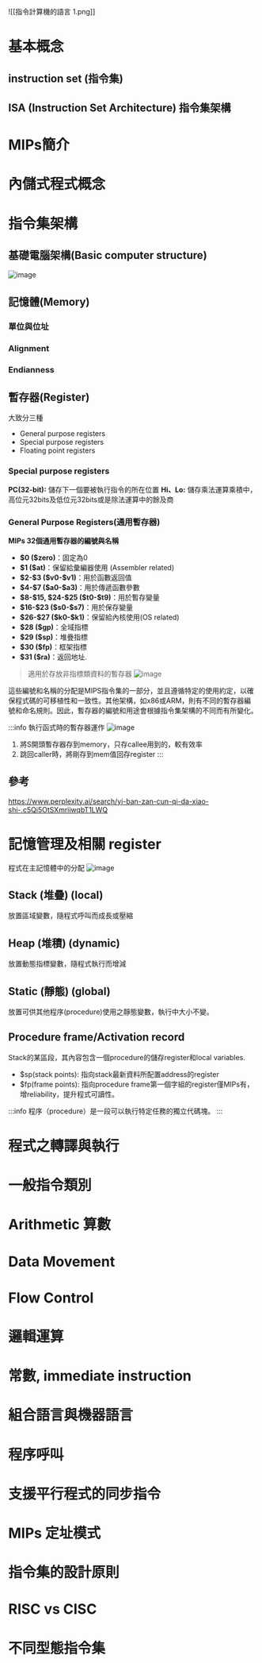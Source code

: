 ![[指令計算機的語言 1.png]]
# 基本概念
## instruction set (指令集)

## ISA (Instruction Set Architecture) 指令集架構


# MIPs簡介


# 內儲式程式概念


# 指令集架構
## 基礎電腦架構(Basic computer structure)
![image](https://hackmd.io/_uploads/Bkg-_kcjC.png)
## 記憶體(Memory)
### 單位與位址
### Alignment
### Endianness

## 暫存器(Register)
大致分三種
* General purpose registers
* Special purpose registers
* Floating point registers

### Special purpose registers
**PC(32-bit):** 儲存下一個要被執行指令的所在位置
**Hi、Lo:** 儲存乘法運算乘積中，高位元32bits及低位元32bits或是除法運算中的餘及商

### General Purpose Registers(通用暫存器)
**MIPs 32個通用暫存器的編號與名稱**

- **\$0 (\$zero)**：固定為0
- **\$1 (\$at)**：保留給彙編器使用 (Assembler related)
- **\$2-\$3 (\$v0-\$v1)**：用於函數返回值
- **\$4-\$7 (\$a0-\$a3)**：用於傳遞函數參數
- **\$8-\$15, \$24-\$25 (\$t0-\$t9)**：用於暫存變量
- **\$16-\$23 (\$s0-\$s7)**：用於保存變量
- **\$26-\$27 (\$k0-\$k1)**：保留給內核使用(OS related)
- **\$28 (\$gp)**：全域指標
- **\$29 (\$sp)**：堆疊指標
- **\$30 (\$fp)**：框架指標
- **\$31 (\$ra)**：返回地址.

> 適用於存放非指標類資料的暫存器
![image](https://hackmd.io/_uploads/ryClDiAi0.png)



這些編號和名稱的分配是MIPS指令集的一部分，並且遵循特定的使用約定，以確保程式碼的可移植性和一致性。其他架構，如x86或ARM，則有不同的暫存器編號和命名規則。因此，暫存器的編號和用途會根據指令集架構的不同而有所變化。

:::info
執行函式時的暫存器運作
![image](https://hackmd.io/_uploads/SJW7t1CoR.png)
1. 將S開頭暫存器存到memory，只存callee用到的，較有效率
2. 跳回caller時，將剛存到mem值回存register
:::

## 參考
https://www.perplexity.ai/search/yi-ban-zan-cun-qi-da-xiao-shi-.c5Qi5OtSXmriiwqbT1LWQ


# 記憶管理及相關 register
程式在主記憶體中的分配
![image](https://hackmd.io/_uploads/Bkjv6JCo0.png)
## Stack (堆疊) (local) 
放置區域變數，隨程式呼叫而成長或壓縮

## Heap (堆積) (dynamic)
放置動態指標變數，隨程式執行而增減

## Static (靜態) (global)
放置可供其他程序(procedure)使用之靜態變數，執行中大小不變。

## Procedure frame/Activation record
Stack的某區段，其內容包含一個procedure的儲存register和local variables.

* \$sp(stack points): 指向stack最新資料所配置address的register
* \$fp(frame points): 指向procedure frame第一個字組的register僅MIPs有，增reliability，提升程式可讀性。

:::info
程序（procedure）是一段可以執行特定任務的獨立代碼塊。
:::

# 程式之轉譯與執行


# 一般指令類別


# Arithmetic 算數



# Data Movement


# Flow Control


# 邏輯運算


# 常數, immediate instruction


# 組合語言與機器語言


# 程序呼叫


# 支援平行程式的同步指令


# MIPs 定址模式


# 指令集的設計原則


# RISC vs CISC


# 不同型態指令集



